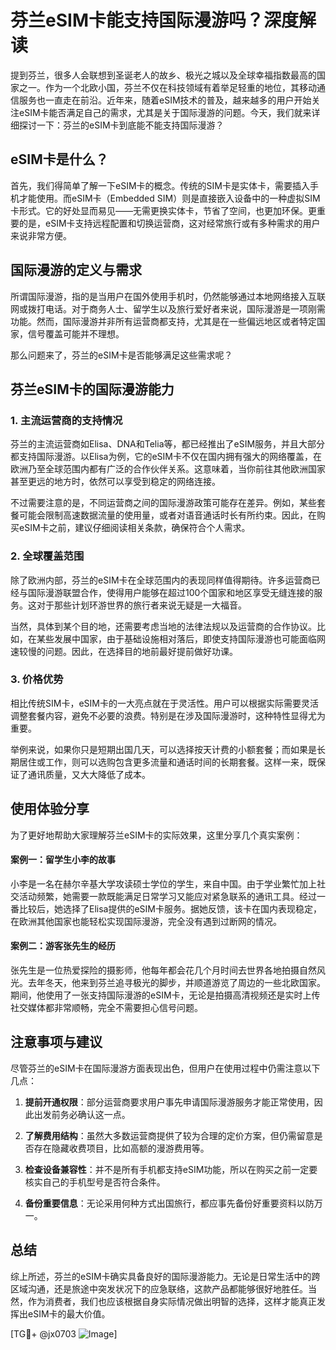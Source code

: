 # 芬兰eSIM卡能支持国际漫游吗？深度解读

提到芬兰，很多人会联想到圣诞老人的故乡、极光之城以及全球幸福指数最高的国家之一。作为一个北欧小国，芬兰不仅在科技领域有着举足轻重的地位，其移动通信服务也一直走在前沿。近年来，随着eSIM技术的普及，越来越多的用户开始关注eSIM卡能否满足自己的需求，尤其是关于国际漫游的问题。今天，我们就来详细探讨一下：芬兰的eSIM卡到底能不能支持国际漫游？

## eSIM卡是什么？

首先，我们得简单了解一下eSIM卡的概念。传统的SIM卡是实体卡，需要插入手机才能使用。而eSIM卡（Embedded SIM）则是直接嵌入设备中的一种虚拟SIM卡形式。它的好处显而易见——无需更换实体卡，节省了空间，也更加环保。更重要的是，eSIM卡支持远程配置和切换运营商，这对经常旅行或有多种需求的用户来说非常方便。

## 国际漫游的定义与需求

所谓国际漫游，指的是当用户在国外使用手机时，仍然能够通过本地网络接入互联网或拨打电话。对于商务人士、留学生以及旅行爱好者来说，国际漫游是一项刚需功能。然而，国际漫游并非所有运营商都支持，尤其是在一些偏远地区或者特定国家，信号覆盖可能并不理想。

那么问题来了，芬兰的eSIM卡是否能够满足这些需求呢？

## 芬兰eSIM卡的国际漫游能力

### 1. 主流运营商的支持情况

芬兰的主流运营商如Elisa、DNA和Telia等，都已经推出了eSIM服务，并且大部分都支持国际漫游。以Elisa为例，它的eSIM卡不仅在国内拥有强大的网络覆盖，在欧洲乃至全球范围内都有广泛的合作伙伴关系。这意味着，当你前往其他欧洲国家甚至更远的地方时，依然可以享受到稳定的网络连接。

不过需要注意的是，不同运营商之间的国际漫游政策可能存在差异。例如，某些套餐可能会限制高速数据流量的使用量，或者对语音通话时长有所约束。因此，在购买eSIM卡之前，建议仔细阅读相关条款，确保符合个人需求。

### 2. 全球覆盖范围

除了欧洲内部，芬兰的eSIM卡在全球范围内的表现同样值得期待。许多运营商已经与国际漫游联盟合作，使得用户能够在超过100个国家和地区享受无缝连接的服务。这对于那些计划环游世界的旅行者来说无疑是一大福音。

当然，具体到某个目的地，还需要考虑当地的法律法规以及运营商的合作协议。比如，在某些发展中国家，由于基础设施相对落后，即使支持国际漫游也可能面临网速较慢的问题。因此，在选择目的地前最好提前做好功课。

### 3. 价格优势

相比传统SIM卡，eSIM卡的一大亮点就在于灵活性。用户可以根据实际需要灵活调整套餐内容，避免不必要的浪费。特别是在涉及国际漫游时，这种特性显得尤为重要。

举例来说，如果你只是短期出国几天，可以选择按天计费的小额套餐；而如果是长期居住或工作，则可以选购包含更多流量和通话时间的长期套餐。这样一来，既保证了通讯质量，又大大降低了成本。

## 使用体验分享

为了更好地帮助大家理解芬兰eSIM卡的实际效果，这里分享几个真实案例：

#### 案例一：留学生小李的故事

小李是一名在赫尔辛基大学攻读硕士学位的学生，来自中国。由于学业繁忙加上社交活动频繁，她需要一款既能满足日常学习又能应对紧急联系的通讯工具。经过一番比较后，她选择了Elisa提供的eSIM卡服务。据她反馈，该卡在国内表现稳定，在欧洲其他国家也能轻松实现国际漫游，完全没有遇到过断网的情况。

#### 案例二：游客张先生的经历

张先生是一位热爱探险的摄影师，他每年都会花几个月时间去世界各地拍摄自然风光。去年冬天，他来到芬兰追寻极光的脚步，并顺道游览了周边的一些北欧国家。期间，他使用了一张支持国际漫游的eSIM卡，无论是拍摄高清视频还是实时上传社交媒体都非常顺畅，完全不需要担心信号问题。

## 注意事项与建议

尽管芬兰的eSIM卡在国际漫游方面表现出色，但用户在使用过程中仍需注意以下几点：

1. **提前开通权限**：部分运营商要求用户事先申请国际漫游服务才能正常使用，因此出发前务必确认这一点。
   
2. **了解费用结构**：虽然大多数运营商提供了较为合理的定价方案，但仍需留意是否存在隐藏收费项目，比如高额的漫游费用等。

3. **检查设备兼容性**：并不是所有手机都支持eSIM功能，所以在购买之前一定要核实自己的手机型号是否符合条件。

4. **备份重要信息**：无论采用何种方式出国旅行，都应事先备份好重要资料以防万一。

## 总结

综上所述，芬兰的eSIM卡确实具备良好的国际漫游能力。无论是日常生活中的跨区域沟通，还是旅途中突发状况下的应急联络，这款产品都能够很好地胜任。当然，作为消费者，我们也应该根据自身实际情况做出明智的选择，这样才能真正发挥出eSIM卡的最大价值。

[TG💪+ @jx0703 ![Image](https://github.com/user-attachments/assets/dbca1d08-cadb-493c-b0ec-ad6f7a83f270)]